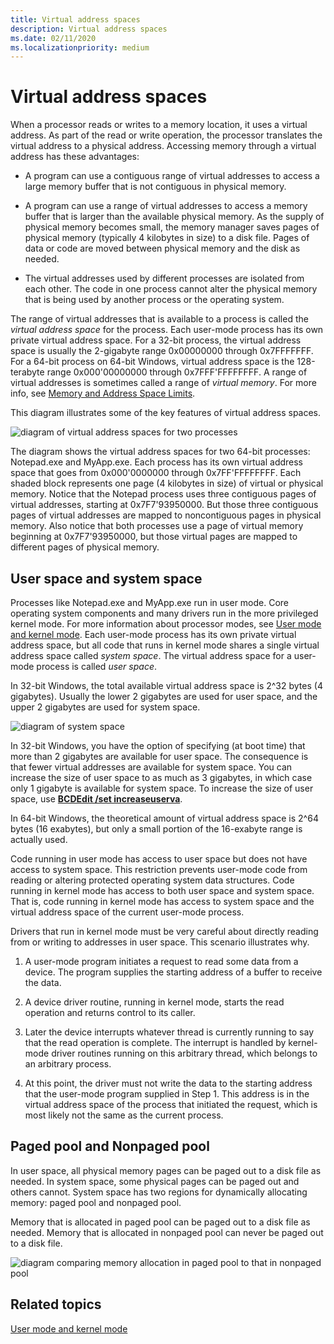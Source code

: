 ```yaml
---
title: Virtual address spaces
description: Virtual address spaces
ms.date: 02/11/2020
ms.localizationpriority: medium
---
```


# Virtual address spaces


When a processor reads or writes to a memory location, it uses a virtual address. As part of the read or write operation, the processor translates the virtual address to a physical address. Accessing memory through a virtual address has these advantages:

-   A program can use a contiguous range of virtual addresses to access a large memory buffer that is not contiguous in physical memory.

-   A program can use a range of virtual addresses to access a memory buffer that is larger than the available physical memory. As the supply of physical memory becomes small, the memory manager saves pages of physical memory (typically 4 kilobytes in size) to a disk file. Pages of data or code are moved between physical memory and the disk as needed.

-   The virtual addresses used by different processes are isolated from each other. The code in one process cannot alter the physical memory that is being used by another process or the operating system.

The range of virtual addresses that is available to a process is called the *virtual address space* for the process. Each user-mode process has its own private virtual address space. For a 32-bit process, the virtual address space is usually the 2-gigabyte range 0x00000000 through 0x7FFFFFFF. For a 64-bit process on 64-bit Windows, virtual address space is the 128-terabyte range 0x000'00000000 through 0x7FFF'FFFFFFFF. A range of virtual addresses is sometimes called a range of *virtual memory*. For more info, see [Memory and Address Space Limits](/windows/win32/memory/memory-limits-for-windows-releases#memory-and-address-space-limits).

This diagram illustrates some of the key features of virtual address spaces.

![diagram of virtual address spaces for two processes](images/virtualaddressspace01.png)

The diagram shows the virtual address spaces for two 64-bit processes: Notepad.exe and MyApp.exe. Each process has its own virtual address space that goes from 0x000'0000000 through 0x7FF'FFFFFFFF. Each shaded block represents one page (4 kilobytes in size) of virtual or physical memory. Notice that the Notepad process uses three contiguous pages of virtual addresses, starting at 0x7F7'93950000. But those three contiguous pages of virtual addresses are mapped to noncontiguous pages in physical memory. Also notice that both processes use a page of virtual memory beginning at 0x7F7'93950000, but those virtual pages are mapped to different pages of physical memory.

## <span id="User_space_and_system_space"></span><span id="user_space_and_system_space"></span><span id="USER_SPACE_AND_SYSTEM_SPACE"></span>User space and system space


Processes like Notepad.exe and MyApp.exe run in user mode. Core operating system components and many drivers run in the more privileged kernel mode. For more information about processor modes, see [User mode and kernel mode](user-mode-and-kernel-mode.md). Each user-mode process has its own private virtual address space, but all code that runs in kernel mode shares a single virtual address space called *system space*. The virtual address space for a user-mode process is called *user space*.

In 32-bit Windows, the total available virtual address space is 2^32 bytes (4 gigabytes). Usually the lower 2 gigabytes are used for user space, and the upper 2 gigabytes are used for system space.

![diagram of system space](images/virtualaddressspace02.png)

In 32-bit Windows, you have the option of specifying (at boot time) that more than 2 gigabytes are available for user space. The consequence is that fewer virtual addresses are available for system space. You can increase the size of user space to as much as 3 gigabytes, in which case only 1 gigabyte is available for system space. To increase the size of user space, use [**BCDEdit /set increaseuserva**](../devtest/bcdedit--set.md).

In 64-bit Windows, the theoretical amount of virtual address space is 2^64 bytes (16 exabytes), but only a small portion of the 16-exabyte range is actually used.

Code running in user mode has access to user space but does not have access to system space. This restriction prevents user-mode code from reading or altering protected operating system data structures. Code running in kernel mode has access to both user space and system space. That is, code running in kernel mode has access to system space and the virtual address space of the current user-mode process.

Drivers that run in kernel mode must be very careful about directly reading from or writing to addresses in user space. This scenario illustrates why.

1.  A user-mode program initiates a request to read some data from a device. The program supplies the starting address of a buffer to receive the data.

2.  A device driver routine, running in kernel mode, starts the read operation and returns control to its caller.

3.  Later the device interrupts whatever thread is currently running to say that the read operation is complete. The interrupt is handled by kernel-mode driver routines running on this arbitrary thread, which belongs to an arbitrary process.
4.  At this point, the driver must not write the data to the starting address that the user-mode program supplied in Step 1. This address is in the virtual address space of the process that initiated the request, which is most likely not the same as the current process.

## <span id="Paged_pool_and_Nonpaged_pool"></span><span id="paged_pool_and_nonpaged_pool"></span><span id="PAGED_POOL_AND_NONPAGED_POOL"></span>Paged pool and Nonpaged pool


In user space, all physical memory pages can be paged out to a disk file as needed. In system space, some physical pages can be paged out and others cannot. System space has two regions for dynamically allocating memory: paged pool and nonpaged pool. 

Memory that is allocated in paged pool can be paged out to a disk file as needed. Memory that is allocated in nonpaged pool can never be paged out to a disk file.

![diagram comparing memory allocation in paged pool to that in nonpaged pool](images/virtualaddressspace04.png)

## <span id="related_topics"></span>Related topics


[User mode and kernel mode](user-mode-and-kernel-mode.md)

 

